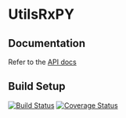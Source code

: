 # UtilsRxPY

## Documentation

Refer to the [API docs](https://carsten-leue.github.io/UtilsRxPY/)

## Build Setup

[![Build Status](https://www.travis-ci.com/Carsten-Leue/UtilsRxPY.svg?branch=main)](https://www.travis-ci.com/Carsten-Leue/UtilsRxPY)
[![Coverage Status](https://coveralls.io/repos/github/Carsten-Leue/UtilsRxPY/badge.svg?branch=master)](https://coveralls.io/github/Carsten-Leue/UtilsRxPY?branch=master)
